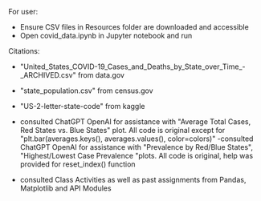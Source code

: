 For user:

- Ensure CSV files in Resources folder are downloaded and accessible 
- Open covid_data.ipynb in Jupyter notebook and run


Citations:

- "United_States_COVID-19_Cases_and_Deaths_by_State_over_Time_-_ARCHIVED.csv" from data.gov
- "state_population.csv" from census.gov 
- "US-2-letter-state-code" from kaggle 

- consulted ChatGPT OpenAI for assistance with "Average Total Cases, Red States vs. Blue States" plot. All code is original except for "plt.bar(averages.keys(), averages.values(), color=colors)"
-consulted ChatGPT OpenAI for assistance with "Prevalence by Red/Blue States", "Highest/Lowest Case Prevalence "plots. All code is original, help was provided for reset_index() function
- consulted Class Activities as well as past assignments from Pandas, Matplotlib and API Modules
